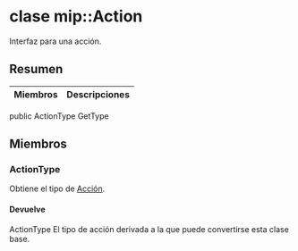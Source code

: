 # <a name="class-mipaction"></a>clase mip::Action 
Interfaz para una acción.
## <a name="summary"></a>Resumen
 Miembros                        | Descripciones                                
--------------------------------|---------------------------------------------
public ActionType GetType
## <a name="members"></a>Miembros
### <a name="actiontype"></a>ActionType
Obtiene el tipo de [Acción](#classmip_1_1_action).
#### <a name="returns"></a>Devuelve
ActionType El tipo de acción derivada a la que puede convertirse esta clase base.